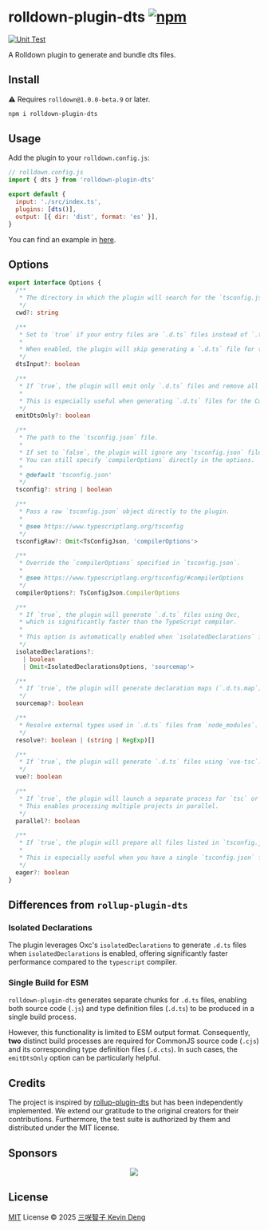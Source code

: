 # rolldown-plugin-dts [![npm](https://img.shields.io/npm/v/rolldown-plugin-dts.svg)](https://npmjs.com/package/rolldown-plugin-dts)

[![Unit Test](https://github.com/sxzz/rolldown-plugin-dts/actions/workflows/unit-test.yml/badge.svg)](https://github.com/sxzz/rolldown-plugin-dts/actions/workflows/unit-test.yml)

A Rolldown plugin to generate and bundle dts files.

## Install

⚠️ Requires `rolldown@1.0.0-beta.9` or later.

```bash
npm i rolldown-plugin-dts
```

## Usage

Add the plugin to your `rolldown.config.js`:

```js
// rolldown.config.js
import { dts } from 'rolldown-plugin-dts'

export default {
  input: './src/index.ts',
  plugins: [dts()],
  output: [{ dir: 'dist', format: 'es' }],
}
```

You can find an example in [here](./rolldown.config.ts).

## Options

```ts
export interface Options {
  /**
   * The directory in which the plugin will search for the `tsconfig.json` file.
   */
  cwd?: string

  /**
   * Set to `true` if your entry files are `.d.ts` files instead of `.ts` files.
   *
   * When enabled, the plugin will skip generating a `.d.ts` file for the entry point.
   */
  dtsInput?: boolean

  /**
   * If `true`, the plugin will emit only `.d.ts` files and remove all other output chunks.
   *
   * This is especially useful when generating `.d.ts` files for the CommonJS format as part of a separate build step.
   */
  emitDtsOnly?: boolean

  /**
   * The path to the `tsconfig.json` file.
   *
   * If set to `false`, the plugin will ignore any `tsconfig.json` file.
   * You can still specify `compilerOptions` directly in the options.
   *
   * @default 'tsconfig.json'
   */
  tsconfig?: string | boolean

  /**
   * Pass a raw `tsconfig.json` object directly to the plugin.
   *
   * @see https://www.typescriptlang.org/tsconfig
   */
  tsconfigRaw?: Omit<TsConfigJson, 'compilerOptions'>

  /**
   * Override the `compilerOptions` specified in `tsconfig.json`.
   *
   * @see https://www.typescriptlang.org/tsconfig/#compilerOptions
   */
  compilerOptions?: TsConfigJson.CompilerOptions

  /**
   * If `true`, the plugin will generate `.d.ts` files using Oxc,
   * which is significantly faster than the TypeScript compiler.
   *
   * This option is automatically enabled when `isolatedDeclarations` in `compilerOptions` is set to `true`.
   */
  isolatedDeclarations?:
    | boolean
    | Omit<IsolatedDeclarationsOptions, 'sourcemap'>

  /**
   * If `true`, the plugin will generate declaration maps (`.d.ts.map`) for `.d.ts` files.
   */
  sourcemap?: boolean

  /**
   * Resolve external types used in `.d.ts` files from `node_modules`.
   */
  resolve?: boolean | (string | RegExp)[]

  /**
   * If `true`, the plugin will generate `.d.ts` files using `vue-tsc`.
   */
  vue?: boolean

  /**
   * If `true`, the plugin will launch a separate process for `tsc` or `vue-tsc`.
   * This enables processing multiple projects in parallel.
   */
  parallel?: boolean

  /**
   * If `true`, the plugin will prepare all files listed in `tsconfig.json` for `tsc` or `vue-tsc`.
   *
   * This is especially useful when you have a single `tsconfig.json` for multiple projects in a monorepo.
   */
  eager?: boolean
}
```

## Differences from `rollup-plugin-dts`

### Isolated Declarations

The plugin leverages Oxc's `isolatedDeclarations` to generate `.d.ts` files when `isolatedDeclarations` is enabled,
offering significantly faster performance compared to the `typescript` compiler.

### Single Build for ESM

`rolldown-plugin-dts` generates separate chunks for `.d.ts` files, enabling both source code (`.js`)
and type definition files (`.d.ts`) to be produced in a single build process.

However, this functionality is limited to ESM output format. Consequently,
**two** distinct build processes are required for CommonJS source code (`.cjs`)
and its corresponding type definition files (`.d.cts`).
In such cases, the `emitDtsOnly` option can be particularly helpful.

## Credits

The project is inspired by [rollup-plugin-dts](https://github.com/Swatinem/rollup-plugin-dts)
but has been independently implemented.
We extend our gratitude to the original creators for their contributions.
Furthermore, the test suite is authorized by them and distributed under the MIT license.

## Sponsors

<p align="center">
  <a href="https://cdn.jsdelivr.net/gh/sxzz/sponsors/sponsors.svg">
    <img src='https://cdn.jsdelivr.net/gh/sxzz/sponsors/sponsors.svg'/>
  </a>
</p>

## License

[MIT](./LICENSE) License © 2025 [三咲智子 Kevin Deng](https://github.com/sxzz)
